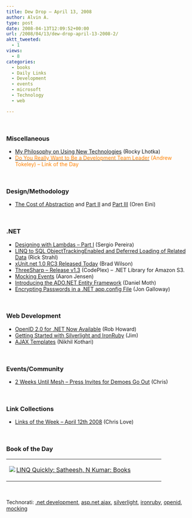 ```yaml
---
title: Dew Drop – April 13, 2008
author: Alvin A.
type: post
date: 2008-04-13T12:09:52+00:00
url: /2008/04/13/dew-drop-april-13-2008-2/
aktt_tweeted:
  - 1
views:
  - 8
categories:
  - books
  - Daily Links
  - Development
  - events
  - microsoft
  - Technology
  - web

---
```

&nbsp;

### Miscellaneous

  * [My Philosophy on Using New Technologies][1] (Rocky Lhotka)
  * [<font color="#ff8000">Do You Really Want to Be a Development Team Leader</font>][2] <font color="#ff8000">(Andrew Tokeley) &#8211; Link of the Day</font>

&nbsp;

### Design/Methodology

  * [The Cost of Abstraction][3] and [Part II][4] and [Part III][5] (Oren Eini)

&nbsp;

### .NET

  * [Designing with Lambdas &#8211; Part I][6] (Sergio Pereira)
  * [LINQ to SQL ObjectTrackingEnabled and Deferred Loading of Related Data][7] (Rick Strahl)
  * [xUnit.net 1.0 RC3 Released Today][8] (Brad Wilson)
  * [ThreeSharp &#8211; Release v1.3][9] (CodePlex) &#8211; .NET Library for Amazon S3.
  * [Mocking Events][10] (Aaron Jensen)
  * [Introducing the ADO.NET Entity Framework][11] (Daniel Moth)
  * [Encrypting Passwords in a .NET app.config File][12] (Jon Galloway)

&nbsp;

### Web Development

  * [OpenID 2.0 for .NET Now Available][13] (Rob Howard)
  * [Getting Started with Silverlight and IronRuby][14] (Jim)
  * [AJAX Templates][15] (Nikhil Kothari)

&nbsp;

### Events/Community

  * [2 Weeks Until Mesh &#8211; Press Invites for Demoes Go Out][16] (Chris)

&nbsp;

### Link Collections

  * [Links of the Week &#8211; April 12th 2008][17] (Chris Love)

&nbsp;

### Book of the Day

<div class="wlWriterSmartContent" id="scid:7dc1bd33-94bd-46fd-a20b-0131235bcd47:fed75256-8e39-4076-99d1-a9fc26ceef8f" style="padding-right: 0px; display: inline; padding-left: 0px; float: none; padding-bottom: 0px; margin: 0px; padding-top: 0px">
  <table cellspacing="0" cellpadding="2" width="400" border="0" unselectable="on">
    <tr>
      <td valign="top" width="400">
        <p>
          <a title="LINQ Quickly: Satheesh, N Kumar: Books" href="http://www.amazon.com/exec/obidos/ASIN/1847192548/alvinashcraft-20"><img data-recalc-dims="1" decoding="async" src="https://i0.wp.com/images.amazon.com/images/P/1847192548.01.MZZZZZZZ.jpg?w=660" border="0" align="left" style="float:left" />LINQ Quickly: Satheesh, N Kumar: Books</a>
        </p>
      </td>
    </tr>
  </table>
</div>

&nbsp;

<div class="wlWriterSmartContent" id="scid:C16BAC14-9A3D-4c50-9394-FBFEF7A93539:b0d3305a-124f-42ed-bfa8-c8f448105755" style="padding-right: 0px; display: inline; padding-left: 0px; padding-bottom: 0px; margin: 0px; padding-top: 0px">
  <!--dotnetkickit-->
</div>

<div class="wlWriterSmartContent" id="scid:d7bf807d-7bb0-458a-811f-90c51817d5c2:a84359cb-0717-499d-ac81-281899fd73ea" style="padding-right: 0px; display: inline; padding-left: 0px; padding-bottom: 0px; margin: 0px; padding-top: 0px">
  <p>
    <span class="TagSite">Technorati:</span> <a href="http://technorati.com/tag/.net+development" rel="tag" class="tag">.net development</a>, <a href="http://technorati.com/tag/asp.net+ajax" rel="tag" class="tag">asp.net ajax</a>, <a href="http://technorati.com/tag/silverlight" rel="tag" class="tag">silverlight</a>, <a href="http://technorati.com/tag/ironruby" rel="tag" class="tag">ironruby</a>, <a href="http://technorati.com/tag/openid" rel="tag" class="tag">openid</a>, <a href="http://technorati.com/tag/mocking" rel="tag" class="tag">mocking</a><br /><!-- StartInsertedTags: .net development, asp.net ajax, silverlight, ironruby, openid, mocking :EndInsertedTags -->
  </p>
</div>

 [1]: http://www.lhotka.net/weblog/MyPhilosophyOnUsingNewTechnologies.aspx
 [2]: http://andrewtokeley.net/archive/2008/04/12/do-you-really-want-to-be-a-development-team-leader.aspx
 [3]: http://ayende.com/Blog/archive/2008/04/12/The-cost-of-abstraction.aspx
 [4]: http://ayende.com/Blog/archive/2008/04/12/The-cost-of-abstraction--Part-II.aspx
 [5]: http://ayende.com/Blog/archive/2008/04/12/The-cost-of-abstraction--Part-III.aspx
 [6]: http://devlicio.us/blogs/sergio_pereira/archive/2008/04/12/designing-with-lambdas-part-i.aspx
 [7]: http://west-wind.com/weblog/posts/313037.aspx
 [8]: http://bradwilson.typepad.com/blog/2008/04/xunitnet-10-rc3.html
 [9]: http://www.codeplex.com/ThreeSharp/Release/ProjectReleases.aspx?ReleaseId=12486
 [10]: http://codebetter.com/blogs/aaron.jensen/archive/2008/04/13/mocking-events.aspx
 [11]: http://www.danielmoth.com/Blog/2008/04/introducing-adonet-entity-framework.html
 [12]: http://weblogs.asp.net/jgalloway/archive/2008/04/13/encrypting-passwords-in-a-net-app-config-file.aspx
 [13]: http://weblogs.asp.net/rhoward/archive/2008/04/12/openid-2-0-for-net-now-available.aspx
 [14]: http://rubydoes.net/2008/04/12/getting-started-with-silverlight-and-ironruby/
 [15]: http://www.nikhilk.net/Entry.aspx?id=191
 [16]: http://www.liveside.net/blogs/main/archive/2008/04/12/2-weeks-till-mesh-press-invites-for-demoes-go-out.aspx
 [17]: http://professionalaspnet.com/archive/2008/04/12/links-of-the-week-april-12th-2008.aspx